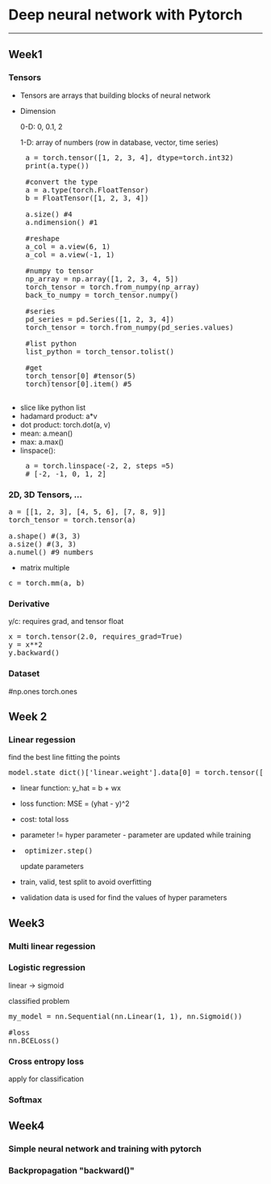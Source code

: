 # Deep neural network with Pytorch

---

## Week1

### Tensors
- Tensors are arrays that building blocks of neural network

* Dimension

    0-D: 0, 0.1, 2

    1-D: array of numbers (row in database, vector, time series)

<pre>
    a = torch.tensor([1, 2, 3, 4], dtype=torch.int32)
    print(a.type())

    #convert the type
    a = a.type(torch.FloatTensor)
    b = FloatTensor([1, 2, 3, 4])

    a.size() #4
    a.ndimension() #1

    #reshape
    a_col = a.view(6, 1)
    a_col = a.view(-1, 1)

    #numpy to tensor
    np_array = np.array([1, 2, 3, 4, 5])
    torch_tensor = torch.from_numpy(np_array)
    back_to_numpy = torch_tensor.numpy()

    #series
    pd_series = pd.Series([1, 2, 3, 4])
    torch_tensor = torch.from_numpy(pd_series.values)

    #list python
    list_python = torch_tensor.tolist()

    #get
    torch_tensor[0] #tensor(5)
    torch)tensor[0].item() #5
    </pre>

- slice like python list
- hadamard product: a*v
- dot product: torch.dot(a, v)
- mean: a.mean()
- max: a.max()
- linspace():
<pre>
    a = torch.linspace(-2, 2, steps =5)
    # [-2, -1, 0, 1, 2]
</pre>


### 2D, 3D Tensors, ...

<pre>
a = [[1, 2, 3], [4, 5, 6], [7, 8, 9]]
torch_tensor = torch.tensor(a)

a.shape() #(3, 3)
a.size() #(3, 3)
a.numel() #9 numbers
</pre>

- matrix multiple

<pre>
c = torch.mm(a, b)
</pre>

### Derivative

y/c: requires grad, and tensor float
<pre>
x = torch.tensor(2.0, requires_grad=True)
y = x**2
y.backward()
</pre>

### Dataset

</pre>
#np.ones
torch.ones


## Week 2
### Linear regession
find the best line fitting the points
<pre>
model.state_dict()['linear.weight'].data[0] = torch.tensor([0.512])
</pre>
* linear function: y_hat = b + wx

* loss function: MSE = (yhat - y)^2
* cost: total loss

* parameter != hyper parameter -
parameter are updated while training

* <pre> optimizer.step() </pre>update parameters 

* train, valid, test split to avoid overfitting

* validation data is used for find the values of hyper parameters

## Week3

### Multi linear regession

### Logistic regression
linear -> sigmoid

classified problem

<pre>
my_model = nn.Sequential(nn.Linear(1, 1), nn.Sigmoid())

#loss
nn.BCELoss()
</pre>

### Cross entropy loss
apply for classification

### Softmax 

## Week4

### Simple neural network and training with pytorch
### Backpropagation "backward()"